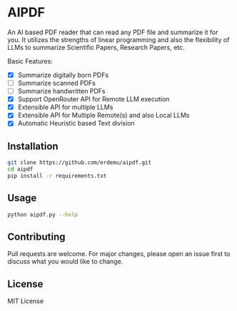 # AIPDF

An AI based PDF reader that can read any PDF file and summarize it for you.
It utilizes the strengths of linear programming and also the flexibility of LLMs to summarize Scientific Papers, Research Papers, etc.

Basic Features:

- [x] Summarize digitally born PDFs
- [ ] Summarize scanned PDFs
- [ ] Summarize handwritten PDFs
- [x] Support OpenRouter API for Remote LLM execution
- [x] Extensible API for multiple LLMs
- [x] Extensible API for Multiple Remote(s) and also Local LLMs
- [x] Automatic Heuristic based Text division

## Installation

```bash
git clone https://github.com/erdemu/aipdf.git
cd aipdf
pip install -r requirements.txt
```

## Usage

```bash
python aipdf.py --help
```

## Contributing

Pull requests are welcome. For major changes, please open an issue first to discuss what you would like to change.

## License

MIT License
